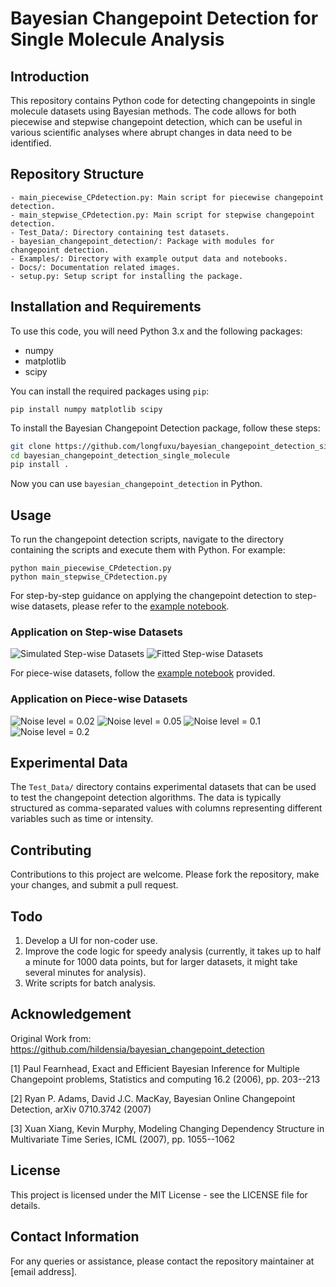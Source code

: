# Bayesian Changepoint Detection for Single Molecule Analysis

## Introduction
This repository contains Python code for detecting changepoints in single molecule datasets using Bayesian methods. The code allows for both piecewise and stepwise changepoint detection, which can be useful in various scientific analyses where abrupt changes in data need to be identified.

## Repository Structure
```
- main_piecewise_CPdetection.py: Main script for piecewise changepoint detection.
- main_stepwise_CPdetection.py: Main script for stepwise changepoint detection.
- Test_Data/: Directory containing test datasets.
- bayesian_changepoint_detection/: Package with modules for changepoint detection.
- Examples/: Directory with example output data and notebooks.
- Docs/: Documentation related images.
- setup.py: Setup script for installing the package.

```
## Installation and Requirements
To use this code, you will need Python 3.x and the following packages:
- numpy
- matplotlib
- scipy

You can install the required packages using `pip`:
```
pip install numpy matplotlib scipy
```

To install the Bayesian Changepoint Detection package, follow these steps:

```bash
git clone https://github.com/longfuxu/bayesian_changepoint_detection_single_molecule.git
cd bayesian_changepoint_detection_single_molecule
pip install .
```

Now you can use `bayesian_changepoint_detection` in Python.

## Usage
To run the changepoint detection scripts, navigate to the directory containing the scripts and execute them with Python. For example:
```
python main_piecewise_CPdetection.py
python main_stepwise_CPdetection.py
```

For step-by-step guidance on applying the changepoint detection to step-wise datasets, please refer to the [example notebook](Examples/example_stepwise_CPdetection.ipynb).

### Application on Step-wise Datasets
![Simulated Step-wise Datasets](Docs/images/image_1.png)
![Fitted Step-wise Datasets](Docs/images/image_2.png)

For piece-wise datasets, follow the [example notebook](Examples/example_piecewise_CPdetection.ipynb) provided.

### Application on Piece-wise Datasets
![Noise level = 0.02](Docs/images/image_3.png)
![Noise level = 0.05](Docs/images/image_4.png)
![Noise level = 0.1](Docs/images/image_5.png)
![Noise level = 0.2](Docs/images/image_6.png)

## Experimental Data
The `Test_Data/` directory contains experimental datasets that can be used to test the changepoint detection algorithms. The data is typically structured as comma-separated values with columns representing different variables such as time or intensity.

## Contributing
Contributions to this project are welcome. Please fork the repository, make your changes, and submit a pull request.

## Todo
1. Develop a UI for non-coder use.
2. Improve the code logic for speedy analysis (currently, it takes up to half a minute for 1000 data points, but for larger datasets, it might take several minutes for analysis).
3. Write scripts for batch analysis.

## Acknowledgement
Original Work from: https://github.com/hildensia/bayesian_changepoint_detection

[1] Paul Fearnhead, Exact and Efficient Bayesian Inference for Multiple Changepoint problems, Statistics and computing 16.2 (2006), pp. 203--213

[2] Ryan P. Adams, David J.C. MacKay, Bayesian Online Changepoint Detection, arXiv 0710.3742 (2007)

[3] Xuan Xiang, Kevin Murphy, Modeling Changing Dependency Structure in Multivariate Time Series, ICML (2007), pp. 1055--1062

## License
This project is licensed under the MIT License - see the LICENSE file for details.

## Contact Information
For any queries or assistance, please contact the repository maintainer at [email address].
